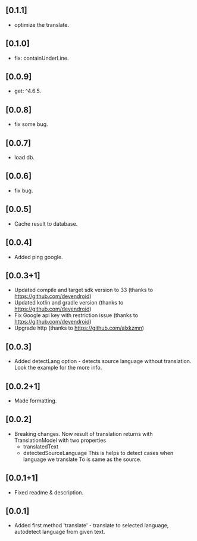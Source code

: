## [0.1.1]

- optimize the translate.

## [0.1.0]

- fix: containUnderLine.

## [0.0.9]

- get: ^4.6.5.

## [0.0.8]

- fix some bug.

 ## [0.0.7]

- load db.
 
## [0.0.6]

- fix bug.

## [0.0.5]

- Cache result to database.

## [0.0.4]

- Added ping google.

## [0.0.3+1]

- Updated compile and target sdk version to 33 (thanks to https://github.com/devendroid)
- Updated kotlin and gradle version (thanks to https://github.com/devendroid)
- Fix Google api key with restriction issue (thanks to https://github.com/devendroid)
- Upgrade http (thanks to https://github.com/alxkzmn)

## [0.0.3]

- Added detectLang option - detects source language without translation. Look the example for the more info.

## [0.0.2+1]

- Made formatting.

## [0.0.2]

- Breaking changes. Now result of translation returns with TranslationModel with two properties
  - translatedText
  - detectedSourceLanguage
    This is helps to detect cases when language we translate To is same as the source.

## [0.0.1+1]

- Fixed readme & description.

## [0.0.1]

- Added first method 'translate' - translate to selected language, autodetect language from given
  text.
